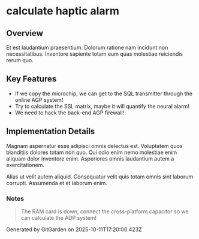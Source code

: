# calculate haptic alarm

## Overview
Et est laudantium praesentium. Dolorum ratione nam incidunt non necessitatibus. Inventore sapiente totam eum quas molestiae reiciendis rerum quo.

## Key Features
- If we copy the microchip, we can get to the SQL transmitter through the online AGP system!
- Try to calculate the SSL matrix, maybe it will quantify the neural alarm!
- We need to hack the back-end AGP firewall!

## Implementation Details
Magnam aspernatur esse adipisci omnis delectus est. Voluptatem quos blanditiis dolores totam non quo. Qui odio enim nemo molestiae enim aliquam dolor inventore enim. Asperiores omnis laudantium autem a exercitationem.
 Alias ut velit autem aliquid. Consequatur velit quis totam omnis sint laborum corrupti. Assumenda et et laborum enim.

### Notes
> The RAM card is down, connect the cross-platform capacitor so we can calculate the ADP system!

Generated by GitGarden on 2025-10-11T17:20:00.423Z